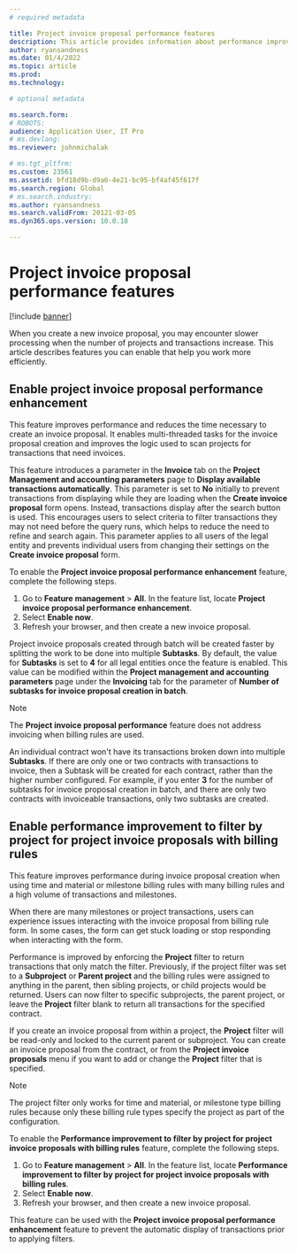 ```yaml
---
# required metadata

title: Project invoice proposal performance features
description: This article provides information about performance improvements to project invoice proposals.
author: ryansandness
ms.date: 01/4/2022
ms.topic: article
ms.prod: 
ms.technology: 

# optional metadata

ms.search.form: 
# ROBOTS: 
audience: Application User, IT Pro
# ms.devlang: 
ms.reviewer: johnmichalak

# ms.tgt_pltfrm: 
ms.custom: 23561
ms.assetid: bfd18d9b-d9a6-4e21-bc95-bf4af45f617f
ms.search.region: Global
# ms.search.industry: 
ms.author: ryansandness
ms.search.validFrom: 20121-03-05
ms.dyn365.ops.version: 10.0.18

---
```


# Project invoice proposal performance features

[!include [banner](../includes/banner.md)]

When you create a new invoice proposal, you may encounter slower processing when the number of projects and transactions increase. This article describes features you can enable that help you work more efficiently.

## Enable project invoice proposal performance enhancement

This feature improves performance and reduces the time necessary to create an invoice proposal. It enables multi-threaded tasks for the invoice proposal creation and improves the logic used to scan projects for transactions that need invoices.

This feature introduces a parameter in the **Invoice** tab on the **Project Management and accounting parameters** page to **Display available transactions automatically**. This parameter is set to **No** initially to prevent transactions from displaying while they are loading when the **Create invoice proposal** form opens. Instead, transactions display after the search button is used. This encourages users to select criteria to filter transactions they may not need before the query runs, which helps to reduce the need to refine and search again. This parameter applies to all users of the legal entity and prevents individual users from changing their settings on the **Create invoice proposal** form. 

To enable the **Project invoice proposal performance enhancement** feature, complete the following steps.

1. Go to **Feature management** > **All**. In the feature list, locate **Project invoice proposal performance enhancement**.
1. Select **Enable now**.
1. Refresh your browser, and then create a new invoice proposal.

Project invoice proposals created through batch will be created faster by splitting the work to be done into multiple **Subtasks**. By default, the value for **Subtasks** is set to **4** for all legal entities once the feature is enabled. This value can be modified within the **Project management and accounting parameters** page under the **Invoicing** tab for the parameter of **Number of subtasks for invoice proposal creation in batch**.

> [!NOTE]
> The **Project invoice proposal performance** feature does not address invoicing when billing rules are used.
>
> An individual contract won't have its transactions broken down into multiple **Subtasks**. If there are only one or two contracts with transactions to invoice, then a Subtask will be created for each contract, rather than the higher number configured. For example, if you enter **3** for the number of subtasks for invoice proposal creation in batch, and there are only two contracts with invoiceable transactions, only two subtasks are created. 

## Enable performance improvement to filter by project for project invoice proposals with billing rules

This feature improves performance during invoice proposal creation when using time and material or milestone billing rules with many billing rules and a high volume of transactions and milestones.

When there are many milestones or project transactions, users can experience issues interacting with the invoice proposal from billing rule form. In some cases, the form can get stuck loading or stop responding when interacting with the form.

Performance is improved by enforcing the **Project** filter to return transactions that only match the filter. Previously, if the project filter was set to a **Subproject** or **Parent project** and the billing rules were assigned to anything in the parent, then sibling projects, or child projects would be returned. Users can now filter to specific subprojects, the parent project, or leave the **Project** filter blank to return all transactions for the specified contract.

If you create an invoice proposal from within a project, the **Project** filter will be read-only and locked to the current parent or subproject. You can create an invoice proposal from the contract, or from the **Project invoice proposals** menu if you want to add or change the **Project** filter that is specified.

> [!NOTE]
> The project filter only works for time and material, or milestone type billing rules because only these billing rule types specify the project as part of the configuration.

To enable the **Performance improvement to filter by project for project invoice proposals with billing rules** feature, complete the following steps.

1. Go to **Feature management** > **All**. In the feature list, locate **Performance improvement to filter by project for project invoice proposals with billing rules**.
1. Select **Enable now**.
1. Refresh your browser, and then create a new invoice proposal.

This feature can be used with the **Project invoice proposal performance enhancement** feature to prevent the automatic display of transactions prior to applying filters.
